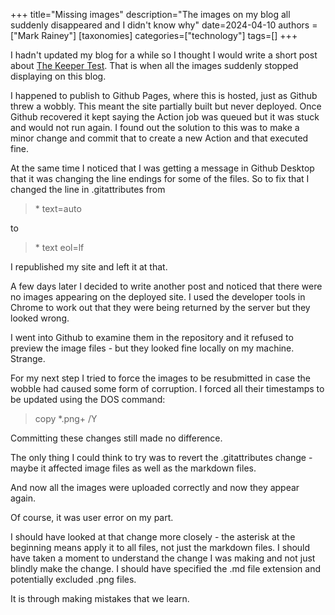 +++
title="Missing images"
description="The images on my blog all suddenly disappeared and I didn't know why"
date=2024-04-10
authors = ["Mark Rainey"]
[taxonomies]
categories=["technology"]
tags=[]
+++

I hadn't updated my blog for a while so I thought I would write a short post about [The Keeper Test](/posts/thekeepertest/). That is when all the images suddenly stopped displaying on this blog.

<!-- more -->

I happened to publish to Github Pages, where this is hosted, just as Github threw a wobbly. This meant the site partially built but never deployed. Once Github recovered it kept saying the Action job was queued but it was stuck and would not run again. I found out the solution to this was to make a minor change and commit that to create a new Action and that executed fine.

At the same time I noticed that I was getting a message in Github Desktop that it was changing the line endings for some of the files. So to fix that I changed the line in .gitattributes from 

> \* text=auto

 to

> \* text eol=lf

I republished my site and left it at that. 

A few days later I decided to write another post and noticed that there were no images appearing on the deployed site. I used the developer tools in Chrome  to work out that they were being returned by the server but they looked wrong. 

I went into Github to examine them in the repository and it refused to preview the image files - but they looked fine locally on my machine. Strange.

For my next step I tried to force the images to be resubmitted in case the wobble had caused some form of corruption. I forced all their timestamps to be updated using the DOS command: 

> copy *.png+ /Y

Committing these changes still made no difference.

The only thing I could think to try was to revert the .gitattributes change - maybe it affected image files as well as the markdown files.

And now all the images were uploaded correctly and now they appear again. 

Of course, it was user error on my part.

I should have looked at that change more closely - the asterisk at the beginning means apply it to all files, not just the markdown files. I should have taken a moment to understand the change I was making and not just blindly make the change. I should have specified the .md file extension and potentially excluded .png files.

It is through making mistakes that we learn.
